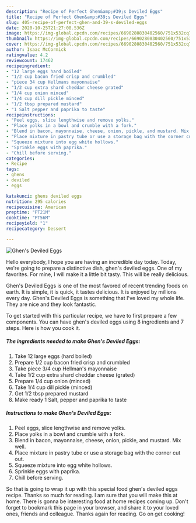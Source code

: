 ```yaml
---
description: "Recipe of Perfect Ghen&amp;#39;s Deviled Eggs"
title: "Recipe of Perfect Ghen&amp;#39;s Deviled Eggs"
slug: 405-recipe-of-perfect-ghen-and-39-s-deviled-eggs
date: 2020-10-25T21:27:08.536Z
image: https://img-global.cpcdn.com/recipes/6690280830402560/751x532cq70/ghens-deviled-eggs-recipe-main-photo.jpg
thumbnail: https://img-global.cpcdn.com/recipes/6690280830402560/751x532cq70/ghens-deviled-eggs-recipe-main-photo.jpg
cover: https://img-global.cpcdn.com/recipes/6690280830402560/751x532cq70/ghens-deviled-eggs-recipe-main-photo.jpg
author: Isaac McCormick
ratingvalue: 4.2
reviewcount: 17462
recipeingredient:
- "12 large eggs hard boiled"
- "1/2 cup bacon fried crisp and crumbled"
- "piece 34 cup Hellmans mayonnaise"
- "1/2 cup extra shard cheddar cheese grated"
- "1/4 cup onion minced"
- "1/4 cup dill pickle minced"
- "1/2 tbsp prepared mustard"
- "1 Salt pepper and paprika to taste"
recipeinstructions:
- "Peel eggs, slice lengthwise and remove yolks."
- "Place yolks in a bowl and crumble with a fork."
- "Blend in bacon, mayonnaise, cheese, onion, pickle, and mustard. Mix well."
- "Place mixture in pastry tube or use a storage bag with the corner cut out."
- "Squeeze mixture into egg white hollows."
- "Sprinkle eggs with paprika."
- "Chill before serving."
categories:
- Recipe
tags:
- ghens
- deviled
- eggs

katakunci: ghens deviled eggs 
nutrition: 295 calories
recipecuisine: American
preptime: "PT21M"
cooktime: "PT56M"
recipeyield: "1"
recipecategory: Dessert

---
```



![Ghen&#39;s Deviled Eggs](https://img-global.cpcdn.com/recipes/6690280830402560/751x532cq70/ghens-deviled-eggs-recipe-main-photo.jpg)

Hello everybody, I hope you are having an incredible day today. Today, we're going to prepare a distinctive dish, ghen&#39;s deviled eggs. One of my favorites. For mine, I will make it a little bit tasty. This will be really delicious.

Ghen&#39;s Deviled Eggs is one of the most favored of recent trending foods on earth. It is simple, it is quick, it tastes delicious. It is enjoyed by millions every day. Ghen&#39;s Deviled Eggs is something that I've loved my whole life. They are nice and they look fantastic.




To get started with this particular recipe, we have to first prepare a few components. You can have ghen&#39;s deviled eggs using 8 ingredients and 7 steps. Here is how you cook it.

<!--inarticleads1-->

##### The ingredients needed to make Ghen&#39;s Deviled Eggs:

1. Take 12 large eggs (hard boiled)
1. Prepare 1/2 cup bacon fried crisp and crumbled
1. Take piece 3/4 cup Hellman&#39;s mayonnaise
1. Take 1/2 cup extra shard cheddar cheese (grated)
1. Prepare 1/4 cup onion (minced)
1. Take 1/4 cup dill pickle (minced)
1. Get 1/2 tbsp prepared mustard
1. Make ready 1 Salt, pepper and paprika to taste




<!--inarticleads2-->

##### Instructions to make Ghen&#39;s Deviled Eggs:

1. Peel eggs, slice lengthwise and remove yolks.
1. Place yolks in a bowl and crumble with a fork.
1. Blend in bacon, mayonnaise, cheese, onion, pickle, and mustard. Mix well.
1. Place mixture in pastry tube or use a storage bag with the corner cut out.
1. Squeeze mixture into egg white hollows.
1. Sprinkle eggs with paprika.
1. Chill before serving.




So that is going to wrap it up with this special food ghen&#39;s deviled eggs recipe. Thanks so much for reading. I am sure that you will make this at home. There is gonna be interesting food at home recipes coming up. Don't forget to bookmark this page in your browser, and share it to your loved ones, friends and colleague. Thanks again for reading. Go on get cooking!
